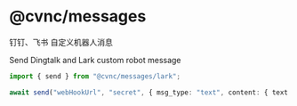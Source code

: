 # @cvnc/messages

钉钉、飞书 自定义机器人消息

Send Dingtalk and Lark custom robot message

```ts
import { send } from "@cvnc/messages/lark";

await send("webHookUrl", "secret", { msg_type: "text", content: { text: "Hello~" } })
```
